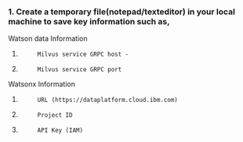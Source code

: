 ### 1. Create a temporary file(notepad/texteditor) in your local machine to save key information such as,

Watson data Information
1.			Milvus service GRPC host - 
2.			Milvus service GRPC port

Watsonx Information
1.			URL (https://dataplatform.cloud.ibm.com)
2.			Project ID 
3.			API Key (IAM) 
